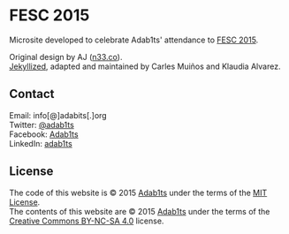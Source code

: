 # FESC 2015

Microsite developed to celebrate Adab1ts' attendance to [FESC 2015](http://www.firaesc.org/).  

Original design by AJ ([n33.co](http://n33.co/)).  
[Jekyllized](http://jekyllrb.com/), adapted and maintained by Carles Muiños and Klaudia Alvarez.  


## Contact

Email:    info[@]adabits[.]org  
Twitter:  [@adab1ts](https://twitter.com/adab1ts)  
Facebook: [Adab1ts](https://www.facebook.com/Adab1ts)  
LinkedIn: [adab1ts](https://www.linkedin.com/company/adab1ts)  


## License

The code of this website is &copy; 2015 [Adab1ts](http://www.adabits.org) under the terms of the [MIT License](LICENSE.md).  
The contents of this website are &copy; 2015 [Adab1ts](http://www.adabits.org) under the terms of the [Creative Commons BY-NC-SA 4.0](http://creativecommons.org/licenses/by-nc-sa/4.0/deed) license.
